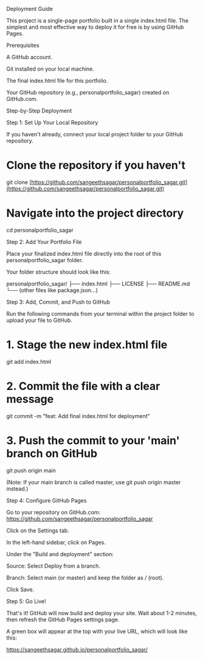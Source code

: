 Deployment Guide

This project is a single-page portfolio built in a single index.html file. The simplest and most effective way to deploy it for free is by using GitHub Pages.

Prerequisites

A GitHub account.

Git installed on your local machine.

The final index.html file for this portfolio.

Your GitHub repository (e.g., personalportfolio_sagar) created on GitHub.com.

Step-by-Step Deployment

Step 1: Set Up Your Local Repository

If you haven't already, connect your local project folder to your GitHub repository.

# Clone the repository if you haven't
git clone [https://github.com/sangeethsagar/personalportfolio_sagar.git](https://github.com/sangeethsagar/personalportfolio_sagar.git)

# Navigate into the project directory
cd personalportfolio_sagar


Step 2: Add Your Portfolio File

Place your finalized index.html file directly into the root of this personalportfolio_sagar folder.

Your folder structure should look like this:

personalportfolio_sagar/
├── index.html
├── LICENSE
├── README.md
└── (other files like package.json...)


Step 3: Add, Commit, and Push to GitHub

Run the following commands from your terminal within the project folder to upload your file to GitHub.

# 1. Stage the new index.html file
git add index.html

# 2. Commit the file with a clear message
git commit -m "feat: Add final index.html for deployment"

# 3. Push the commit to your 'main' branch on GitHub
git push origin main


(Note: If your main branch is called master, use git push origin master instead.)

Step 4: Configure GitHub Pages

Go to your repository on GitHub.com:
https://github.com/sangeethsagar/personalportfolio_sagar

Click on the Settings tab.

In the left-hand sidebar, click on Pages.

Under the "Build and deployment" section:

Source: Select Deploy from a branch.

Branch: Select main (or master) and keep the folder as / (root).

Click Save.

Step 5: Go Live!

That's it! GitHub will now build and deploy your site. Wait about 1-2 minutes, then refresh the GitHub Pages settings page.

A green box will appear at the top with your live URL, which will look like this:

https://sangeethsagar.github.io/personalportfolio_sagar/
